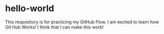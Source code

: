 # hello-world
This respository is for practicing my GitHub Flow.
I am excited to learn how Git Hub Works!
I think that I can make this work!
